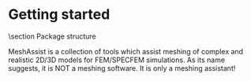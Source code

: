 # Getting started                                                        
                
\section Package structure
                                                                
 MeshAssist is a collection of tools which assist meshing of complex and 
 realistic 2D/3D models for FEM/SPECFEM simulations. As its name suggests,
 it is NOT a meshing software. It is only a meshing assistant!
 

